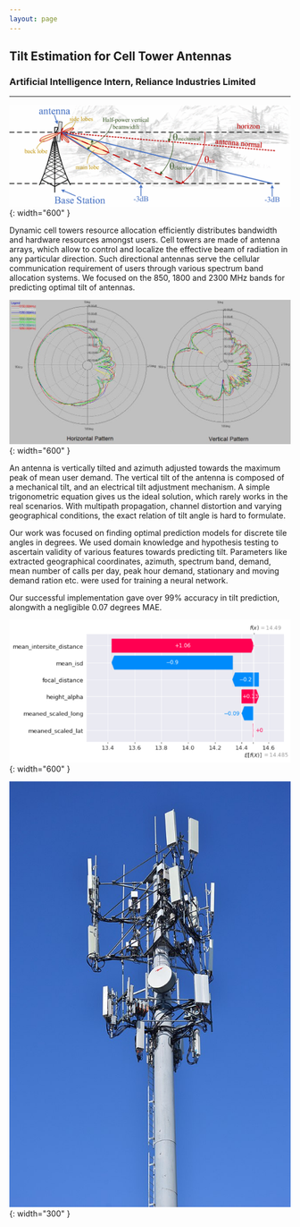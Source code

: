```yaml
---
layout: page
---
```

<h2><b>Tilt Estimation for Cell Tower Antennas</b></h2>
<h3><b> Artificial Intelligence Intern, Reliance Industries Limited</b></h3>

-------------------------------------------------------------------------------------------------------------------  


![Radiation Pattern of Towers](/images/tilt-estimation/tilt-estimation-tower-pattern.png){: width="600" }


Dynamic cell towers resource allocation efficiently distributes bandwidth and hardware resources amongst users. Cell towers are made of antenna 
arrays, which allow to control and localize the effective beam of radiation in any particular direction. Such directional antennas serve the 
cellular communication requirement of users through various spectrum band allocation systems. We focused on the 850, 1800 and 2300 MHz bands 
for predicting optimal tilt of antennas.   

![Radiation Pattern](/images/tilt-estimation/radiation-pattern.png){: width="600" }

An antenna is vertically tilted and azimuth adjusted towards the maximum peak of mean user demand. The vertical tilt of the antenna is composed of a mechanical tilt, and an electrical tilt adjustment mechanism. A simple trigonometric equation gives us 
the ideal solution, which rarely works in the real scenarios. With multipath propagation, channel distortion and varying geographical 
conditions, the exact relation of tilt angle is hard to formulate.  

Our work was focused on finding optimal prediction models for discrete tile angles in degrees. We used domain knowledge and hypothesis testing
to ascertain validity of various features towards predicting tilt. Parameters like extracted geographical coordinates, azimuth, spectrum band, 
demand, mean number of calls per day, peak hour demand, stationary and moving demand ration etc. were used for training a neural network.   

Our successful implementation gave over 99% accuracy in tilt prediction, alongwith a negligible 0.07 degrees MAE. 
 
  
![SHAP explainability](/images/tilt-estimation/tilt-estimation-waterfall.png){: width="600" }
  
  
![Cell Tower](/images/tilt-estimation/cell-tower-img.jpg){: width="300" }



